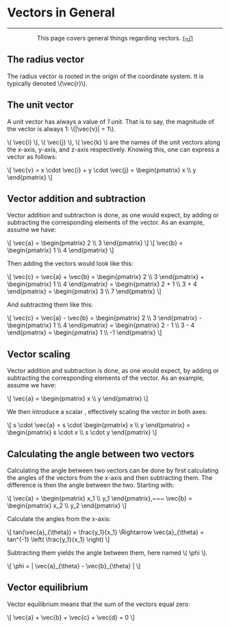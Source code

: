 # Vectors in General

---

<center>
<p>This page covers general things regarding vectors. <a href="../../../Home.html">(~/)</a></p>
</center>

## The radius vector

The radius vector is rooted in the origin of the coordinate system. It is typically denoted \\(\vec{r}\\).

## The unit vector

A unit vector has always a value of _1 unit_. That is to say, the magnitude of the vector is always 1: \\(|\vec{v}| = 1\\).

\\( \vec{i} \\), \\( \vec{j} \\), \\( \vec{k} \\) are the names of the unit vectors along the x-axis, y-axis, and z-axis respectively. Knowing this, one can express a vector as follows:

\\[ \vec{v} = x \cdot \vec{i} + y \cdot \vec{j} = \begin{pmatrix} x \\\ y \end{pmatrix} \\]

## Vector addition and subtraction

Vector addition and subtraction is done, as one would expect, by adding or subtracting the corresponding elements of the vector. As an example, assume we have:

\\[ \vec{a} = \begin{pmatrix} 2 \\\ 3 \end{pmatrix} \\]
\\[ \vec{b} = \begin{pmatrix} 1 \\\ 4 \end{pmatrix} \\]

Then adding the vectors would look like this:

\\[
\vec{c} = 
\vec{a} + \vec{b} = 
\begin{pmatrix} 2 \\\ 3 \end{pmatrix} + \begin{pmatrix} 1 \\\ 4 \end{pmatrix} = 
\begin{pmatrix} 2 + 1 \\\ 3 + 4 \end{pmatrix} = 
\begin{pmatrix} 3 \\\ 7 \end{pmatrix}
\\]

And subtracting them like this:

\\[
\vec{c} = 
\vec{a} - \vec{b} = 
\begin{pmatrix} 2 \\\ 3 \end{pmatrix} - \begin{pmatrix} 1 \\\ 4 \end{pmatrix} = 
\begin{pmatrix} 2 - 1 \\\ 3 - 4 \end{pmatrix} = 
\begin{pmatrix} 1 \\\ -1 \end{pmatrix}
\\]

## Vector scaling

Vector addition and subtraction is done, as one would expect, by adding or subtracting the corresponding elements of the vector. As an example, assume we have:

\\[ \vec{a} = \begin{pmatrix} x \\\ y \end{pmatrix} \\] 

We then introduce a scalar , effectively scaling the vector in both axes:

\\[ 
s \cdot \vec{a} = 
s \cdot \begin{pmatrix} x \\\ y \end{pmatrix} =
\begin{pmatrix} s \cdot x \\\ s \cdot y \end{pmatrix}
\\]

## Calculating the angle between two vectors

Calculating the angle between two vectors can be done by first calculating the angles of the vectors from the x-axis and then subtracting them. The difference is then the angle between the two. Starting with:

\\[ 
\vec{a} =
\begin{pmatrix} x_1 \\\ y_1 \end{pmatrix},~~~
\vec{b} =
\begin{pmatrix} x_2 \\\ y_2 \end{pmatrix}
\\]

Calculate the angles from the x-axis:

\\[
tan(\vec{a}\_{\theta}) = \frac{y_1}{x_1} \Rightarrow
\vec{a}\_{\theta} = 
tan^{-1} \left( \frac{y_1}{x_1} \right)
\\]

Subtracting them yields the angle between them, here named \\( \phi \\).

\\[
\phi = | \vec{a}\_{\theta} - \vec{b}\_{\theta} |
\\]

## Vector equilibrium

Vector equilibrium means that the sum of the vectors equal zero:

\\[ \vec{a} + \vec{b} + \vec{c} + \vec{d} = 0 \\]


